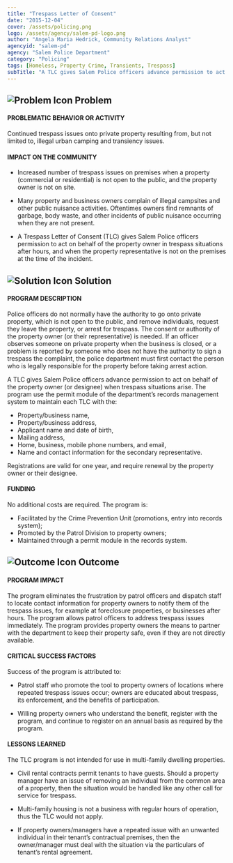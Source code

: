 ```yaml
---
title: "Trespass Letter of Consent"
date: "2015-12-04"
cover: /assets/policing.png
logo: /assets/agency/salem-pd-logo.png
author: "Angela Maria Hedrick, Community Relations Analyst"
agencyid: "salem-pd"
agency: "Salem Police Department"
category: "Policing"
tags: [Homeless, Property Crime, Transients, Trespass]
subTitle: "A TLC gives Salem Police officers advance permission to act on behalf of the property owner (or designee) when trespass situations arise. "
---
```


## ![Problem Icon](https://github.com/google/material-design-icons/raw/master/alert/1x_web/ic_error_outline_black_48dp.png "Problem") Problem

#### PROBLEMATIC BEHAVIOR OR ACTIVITY

Continued trespass issues onto private property resulting from, but not limited to, illegal urban camping and transiency issues.

#### IMPACT ON THE COMMUNITY

* Increased number of trespass issues on premises when a property (commercial or residential) is not open to the public, and the property owner is not on site.

* Many property and business owners complain of illegal campsites and other public nuisance activities. Oftentimes owners find remnants of garbage, body waste, and other incidents of public nuisance occurring when they are not present.

* A Trespass Letter of Consent (TLC) gives Salem Police officers permission to act on behalf of the property owner in trespass situations after hours, and when the property representative is not on the premises at the time of the incident.

## ![Solution Icon](https://github.com/google/material-design-icons/raw/master/action/1x_web/ic_lightbulb_outline_black_48dp.png "Solution") Solution

#### PROGRAM DESCRIPTION

Police officers do not normally have the authority to go onto private property, which is not open to the public, and remove individuals, request they leave the property, or arrest for trespass. The consent or authority of the property owner (or their representative) is needed. If an officer observes someone on private property when the business is closed, or a problem is reported by someone who does not have the authority to sign a trespass the complaint, the police department must first contact the person who is legally responsible for the property before taking arrest action.

A TLC gives Salem Police officers advance permission to act on behalf of the property owner (or designee) when trespass situations arise. The program use the permit module of the department’s records management system to maintain each TLC with the:

* Property/business name,
* Property/business address,
* Applicant name and date of birth,
* Mailing address,
* Home, business, mobile phone numbers, and email,
* Name and contact information for the secondary representative.

Registrations are valid for one year, and require renewal by the property owner or their designee.

#### FUNDING

No additional costs are required. The program is:

* Facilitated by the Crime Prevention Unit (promotions, entry into records system);
* Promoted by the Patrol Division to property owners;
* Maintained through a permit module in the records system.

## ![Outcome Icon](https://github.com/google/material-design-icons/raw/master/action/1x_web/ic_view_list_black_48dp.png "Outcome") Outcome

#### PROGRAM IMPACT

The program eliminates the frustration by patrol officers and dispatch staff to locate contact information for property owners to notify them of the trespass issues, for example at foreclosure properties, or businesses after hours. The program allows patrol officers to address trespass issues immediately. The program provides property owners the means to partner with the department to keep their property safe, even if they are not directly available.

#### CRITICAL SUCCESS FACTORS

Success of the program is attributed to:

* Patrol staff who promote the tool to property owners of locations where repeated trespass issues occur; owners are educated about trespass, its enforcement, and the benefits of participation.

* Willing property owners who understand the benefit, register with the program, and continue to register on an annual basis as required by the program.

#### LESSONS LEARNED

The TLC program is not intended for use in multi-family dwelling properties.

* Civil rental contracts permit tenants to have guests. Should a property manager have an issue of removing an individual from the common area of a property, then the situation would be handled like any other call for service for trespass.

* Multi-family housing is not a business with regular hours of operation, thus the TLC would not apply.

* If property owners/managers have a repeated issue with an unwanted individual in their tenant’s contractual premises, then the owner/manager must deal with the situation via the particulars of tenant’s rental agreement.
